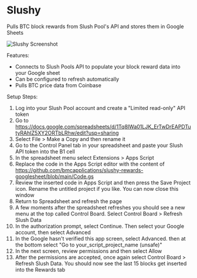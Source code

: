 # Slushy
Pulls BTC block rewards from Slush Pool's API and stores them in Google Sheets

![Slushy Screenshot](https://user-images.githubusercontent.com/8978271/150710591-f077d60c-7182-4d98-a2f0-e060a9d32277.png)


Features:
- Connects to Slush Pools API to populate your block reward data into your Google sheet
- Can be configured to refresh automatically
- Pulls BTC price data from Coinbase


Setup Steps:
1. Log into your Slush Pool account and create a "Limited read-only" API token
2. Go to https://docs.google.com/spreadsheets/d/1Tq8IWa01LJK_ErTwDrEAPDTutyRAhIZ5XY2ORTbLRhw/edit?usp=sharing
3. Select File > Make a Copy and then rename it
4. Go to the Control Panel tab in your spreadsheet and paste your Slush API token into the B1 cell
5. In the spreadsheet menu select Extensions > Apps Script
6. Replace the code in the Apps Script editor with the content of https://github.com/bmcapplications/slushy-rewards-googlesheet/blob/main/Code.gs
7. Review the inserted code in Apps Script and then press the Save Project icon. Rename the untitled project if you like. You can now close this window
8. Return to Spreadsheet and refresh the page
9. A few moments after the spreadsheet refreshes you should see a new menu at the top called Control Board. Select Control Board > Refresh Slush Data
10. In the authorization prompt, select Continue. Then select your Google account, then select Advanced
11. In the Google hasn't verified this app screen, select Advanced. then at the bottom select "Go to your_script_project_name (unsafe)"
12. In the next screen, review permissions and then select Allow
13. After the permissions are accepted, once again select Control Board > Refresh Slush Data. You should now see the last 15 blocks get inserted into the Rewards tab
